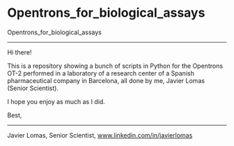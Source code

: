 # Opentrons_for_biological_assays

Opentrons_for_biological_assays
__________

Hi there!

This is a repository showing a bunch of scripts in Python for the Opentrons OT-2 performed in a laboratory of a research center of a Spanish pharmaceutical company in Barcelona, all done by me, Javier Lomas (Senior Scientist).

I hope you enjoy as much as I did.

Best,

____________
Javier Lomas, Senior Scientist, www.linkedin.com/in/javierlomas

